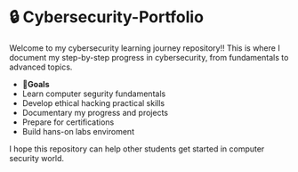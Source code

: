 # 🔒 Cybersecurity-Portfolio
Welcome to my cybersecurity learning journey repository!! This is where I document my step-by-step progress in cybersecurity, from fundamentals to advanced topics.

-  🎯**Goals**
  -  Learn computer segurity fundamentals
  -  Develop ethical hacking practical skills
  -  Documentary my progress and projects
  -  Prepare for certifications
  -  Build hans-on labs enviroment

I hope this repository can help other students get started in computer security world.

